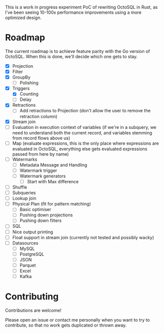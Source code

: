 This is a work in progress experiment PoC of rewriting OctoSQL in Rust, as I've been seeing 10-100x performance improvements using a more optimized design.

# Roadmap
The current roadmap is to achieve feature parity with the Go version of OctoSQL. When this is done, we'll decide which one gets to stay.

- [x] Projection
- [x] Filter
- [x] GroupBy
  - [ ] Polishing
- [x] Triggers
  - [x] Counting
  - [ ] Delay
- [x] Retractions
  - [ ] Add retractions to Projection (don't allow the user to remove the retraction column)
- [x] Stream join
- [ ] Evaluation in execution context of variables (if we're in a subquery, we need to understand both the current record, and variables stemming from record flows above us)
- [ ] Map (evaluate expressions, this is the only place where expressions are evaluated in OctoSQL, everything else gets evaluated expressions passed from here by name)
- [ ] Watermarks
  - [ ] Metadata Message and Handling
  - [ ] Watermark trigger
  - [ ] Watermark generators
	- [ ] Start with Max difference
- [ ] Shuffle
- [ ] Subqueries
- [ ] Lookup join
- [ ] Physical Plan (fit for pattern matching)
  - [ ] Basic optimiser
  - [ ] Pushing down projections
  - [ ] Pushing down filters
- [ ] SQL
- [ ] Nice output printing
- [ ] Float support in stream join (currently not tested and possibly wacky)
- [ ] Datasources
  - [ ] MySQL
  - [ ] PostgreSQL
  - [ ] JSON
  - [ ] Parquet
  - [ ] Excel
  - [ ] Kafka

# Contributing
Contributions are welcome!

Please open an issue or contact me personally when you want to try to contribute, so that no work gets duplicated or thrown away.
